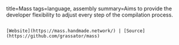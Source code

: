 title=Mass
tags=language, assembly
summary=Aims to provide the developer flexibility to adjust every step of the compilation process.
~~~~~~

[Website](https://mass.handmade.network/) | [Source](https://github.com/grassator/mass)

